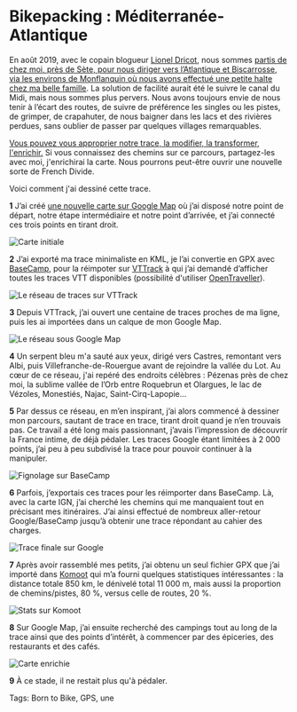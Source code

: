 # Bikepacking : Méditerranée-Atlantique

En août 2019, avec le copain blogueur [Lionel Dricot](https://ploum.net/), nous sommes [partis de chez moi, près de Sète, pour nous diriger vers l’Atlantique et Biscarrosse, via les environs de Monflanquin où nous avons effectué une petite halte chez ma belle famille](https://tcrouzet.com/2019/08/22/une-traversee-de-la-france-sud-a-vtt/). La solution de facilité aurait été le suivre le canal du Midi, mais nous sommes plus pervers. Nous avons toujours envie de nous tenir à l’écart des routes, de suivre de préférence les singles ou les pistes, de grimper, de crapahuter, de nous baigner dans les lacs et des rivières perdues, sans oublier de passer par quelques villages remarquables.<span id="more-51324"></span>

[Vous pouvez vous approprier notre trace, la modifier, la transformer, l'enrichir.](https://drive.google.com/open?id=1_Z5YlQopu7BmxW612bFj7BwBWruvwyis&usp=sharing) Si vous connaissez des chemins sur ce parcours, partagez-les avec moi, j'enrichirai la carte. Nous pourrons peut-être ouvrir une nouvelle sorte de French Divide.

Voici comment j'ai dessiné cette trace.

**1** J’ai créé [une nouvelle carte sur Google Map](https://drive.google.com/open?id=1_Z5YlQopu7BmxW612bFj7BwBWruvwyis&usp=sharing) où j’ai disposé notre point de départ, notre étape intermédiaire et notre point d’arrivée, et j’ai connecté ces trois points en tirant droit.

![Carte initiale](https://tcrouzet.com/images_tc/2019/04/meda1-600x450.jpg)

**2** J’ai exporté ma trace minimaliste en KML, je l’ai convertie en GPX avec [BaseCamp](https://www.garmin.com/en-US/shop/downloads/basecamp), pour la réimpoter sur [VTTrack](https://www.garmin.com/en-US/shop/downloads/basecamp) à qui j’ai demandé d’afficher toutes les traces VTT disponibles (possibilité d'utiliser [OpenTraveller](https://www.opentraveller.net)).

![Le réseau de traces sur VTTrack](https://tcrouzet.com/images_tc/2019/04/meda2-600x366.jpg)

**3** Depuis VTTrack, j’ai ouvert une centaine de traces proches de ma ligne, puis les ai importées dans un calque de mon Google Map.

![Le réseau sous Google Map](https://tcrouzet.com/images_tc/2019/04/meda3-600x307.jpg)

**4** Un serpent bleu m'a sauté aux yeux, dirigé vers Castres, remontant vers Albi, puis Villefranche-de-Rouergue avant de rejoindre la vallée du Lot. Au cœur de ce réseau, j'ai repéré des endroits célèbres : Pézenas près de chez moi, la sublime vallée de l’Orb entre Roquebrun et Olargues, le lac de Vézoles, Monestiés, Najac, Saint-Cirq-Lapopie…

**5** Par dessus ce réseau, en m’en inspirant, j’ai alors commencé à dessiner mon parcours, sautant de trace en trace, tirant droit quand je n’en trouvais pas. Ce travail a été long mais passionnant, j’avais l’impression de découvrir la France intime, de déjà pédaler. Les traces Google étant limitées à 2 000 points, j’ai peu à peu subdivisé la trace pour pouvoir continuer à la manipuler.

![Fignolage sur BaseCamp](https://tcrouzet.com/images_tc/2019/04/meda4-600x438.jpg)

**6** Parfois, j’exportais ces traces pour les réimporter dans BaseCamp. Là, avec la carte IGN, j’ai cherché les chemins qui me manquaient tout en précisant mes itinéraires. J’ai ainsi effectué de nombreux aller-retour Google/BaseCamp jusqu’à obtenir une trace répondant au cahier des charges.

![Trace finale sur Google](https://tcrouzet.com/images_tc/2019/04/meda5-600x284.jpg)

**7** Après avoir rassemblé mes petits, j’ai obtenu un seul fichier GPX que j’ai importé dans [Komoot](https://www.komoot.com/tour/84426566) qui m’a fourni quelques statistiques intéressantes : la distance totale 850 km, le dénivelé total 11 000 m, mais aussi la proportion de chemins/pistes, 80 %, versus celle de routes, 20 %.

![Stats sur Komoot](https://tcrouzet.com/images_tc/2019/04/meda6-830x1200.jpg)

**8** Sur Google Map, j’ai ensuite recherché des campings tout au long de la trace ainsi que des points d’intérêt, à commencer par des épiceries, des restaurants et des cafés.

![Carte enrichie](https://tcrouzet.com/images_tc/2019/04/meda7-600x290.jpg)

**9** À ce stade, il ne restait plus qu'à pédaler.

Tags: Born to Bike, GPS, une